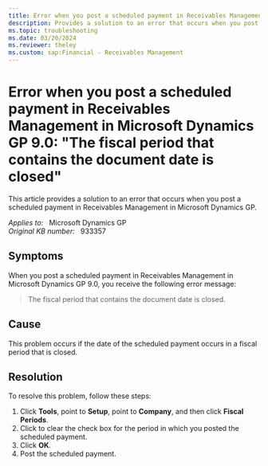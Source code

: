 ```yaml
---
title: Error when you post a scheduled payment in Receivables Management
description: Provides a solution to an error that occurs when you post a scheduled payment in Receivables Management in Microsoft Dynamics GP.
ms.topic: troubleshooting
ms.date: 03/20/2024
ms.reviewer: theley
ms.custom: sap:Financial - Receivables Management
---
```

# Error when you post a scheduled payment in Receivables Management in Microsoft Dynamics GP 9.0: "The fiscal period that contains the document date is closed"

This article provides a solution to an error that occurs when you post a scheduled payment in Receivables Management in Microsoft Dynamics GP.

_Applies to:_ &nbsp; Microsoft Dynamics GP  
_Original KB number:_ &nbsp; 933357

## Symptoms

When you post a scheduled payment in Receivables Management in Microsoft Dynamics GP 9.0, you receive the following error message:

> The fiscal period that contains the document date is closed.

## Cause

This problem occurs if the date of the scheduled payment occurs in a fiscal period that is closed.

## Resolution

To resolve this problem, follow these steps:

1. Click **Tools**, point to **Setup**, point to **Company**, and then click **Fiscal Periods**.
2. Click to clear the check box for the period in which you posted the scheduled payment.
3. Click **OK**.
4. Post the scheduled payment.
